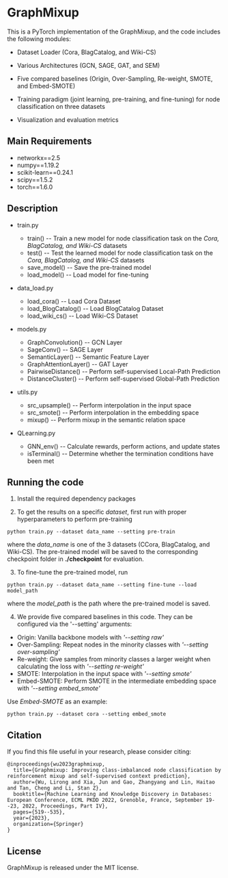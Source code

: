 # GraphMixup


This is a PyTorch implementation of the GraphMixup, and the code includes the following modules:

* Dataset Loader (Cora, BlagCatalog, and Wiki-CS)

* Various Architectures (GCN, SAGE, GAT, and SEM)

* Five compared baselines (Origin, Over-Sampling, Re-weight, SMOTE, and Embed-SMOTE)

* Training paradigm (joint learning, pre-training, and fine-tuning) for node classification on three datasets

* Visualization and evaluation metrics 

  

## Main Requirements

* networkx==2.5
* numpy==1.19.2
* scikit-learn==0.24.1
* scipy==1.5.2
* torch==1.6.0



## Description

* train.py  
  * train() -- Train a new model for node classification task on the *Cora, BlagCatalog, and Wiki-CS* datasets
  * test() -- Test the learned model for node classification task on the *Cora, BlagCatalog, and Wiki-CS* datasets
  * save_model() -- Save the pre-trained model
  * load_model() -- Load model for fine-tuning
* data_load.py  
  
  * load_cora() -- Load Cora Dataset
  * load_BlogCatalog() -- Load BlogCatalog Dataset
  * load_wiki_cs() -- Load Wiki-CS Dataset
* models.py  
  
  * GraphConvolution() -- GCN Layer
  * SageConv() -- SAGE Layer
  * SemanticLayer() -- Semantic Feature Layer
  * GraphAttentionLayer() -- GAT Layer
  * PairwiseDistance() -- Perform self-supervised Local-Path Prediction
  * DistanceCluster() -- Perform self-supervised Global-Path Prediction
* utils.py  
  * src_upsample() -- Perform interpolation in the input space
  * src_smote() -- Perform interpolation in the embedding space
  * mixup() -- Perform mixup in the semantic relation space
* QLearning.py  
  * GNN_env() -- Calculate rewards, perform actions, and update states
  * isTerminal() -- Determine whether the termination conditions have been met



## Running the code

1. Install the required dependency packages

3. To get the results on a specific *dataset*, first run with proper hyperparameters to perform pre-training

  ```
python train.py --dataset data_name --setting pre-train
  ```

where the *data_name* is one of the 3 datasets (CCora, BlagCatalog, and Wiki-CS). The pre-trained model will be saved to the corresponding checkpoint folder in **./checkpoint** for evaluation.

3. To fine-tune the pre-trained model, run

  ```
python train.py --dataset data_name --setting fine-tune --load model_path
  ```

where the *model_path* is the path where the pre-trained model is saved.

4. We provide five compared baselines in this code. They can be configured via the '--setting' arguments:

- Origin: Vanilla backbone models with *'--setting raw'*
- Over-Sampling: Repeat nodes in the minority classes with *'--setting over-sampling'*
- Re-weight: Give samples from minority classes a larger weight when calculating the loss with *'--setting re-weight'*
- SMOTE: Interpolation in the input space with *'--setting smote'*
- Embed-SMOTE: Perform SMOTE in the intermediate embedding space with *'--setting embed_smote'*

Use *Embed-SMOTE* as an example: 

  ```
python train.py --dataset cora --setting embed_smote
  ```



## Citation

If you find this file useful in your research, please consider citing:

```
@inproceedings{wu2023graphmixup,
  title={Graphmixup: Improving class-imbalanced node classification by reinforcement mixup and self-supervised context prediction},
  author={Wu, Lirong and Xia, Jun and Gao, Zhangyang and Lin, Haitao and Tan, Cheng and Li, Stan Z},
  booktitle={Machine Learning and Knowledge Discovery in Databases: European Conference, ECML PKDD 2022, Grenoble, France, September 19--23, 2022, Proceedings, Part IV},
  pages={519--535},
  year={2023},
  organization={Springer}
}
```



## License

GraphMixup is released under the MIT license.